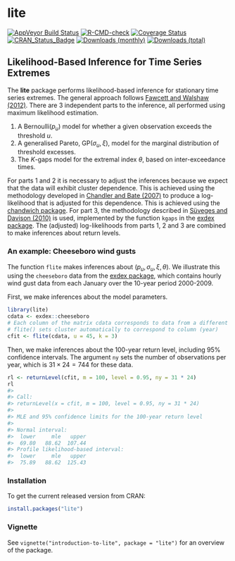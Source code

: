 
<!-- README.md is generated from README.Rmd. Please edit that file -->

# lite

[![AppVeyor Build
Status](https://ci.appveyor.com/api/projects/status/github/paulnorthrop/lite?branch=main&svg=true)](https://ci.appveyor.com/project/paulnorthrop/lite)
[![R-CMD-check](https://github.com/paulnorthrop/lite/actions/workflows/R-CMD-check.yaml/badge.svg)](https://github.com/paulnorthrop/lite/actions/workflows/R-CMD-check.yaml)
[![Coverage
Status](https://codecov.io/github/paulnorthrop/lite/coverage.svg?branch=main)](https://codecov.io/github/paulnorthrop/lite?branch=main)
[![CRAN_Status_Badge](https://www.r-pkg.org/badges/version/lite)](https://cran.r-project.org/package=lite)
[![Downloads
(monthly)](https://cranlogs.r-pkg.org/badges/lite?color=brightgreen)](https://cran.r-project.org/package=lite)
[![Downloads
(total)](https://cranlogs.r-pkg.org/badges/grand-total/lite?color=brightgreen)](https://cran.r-project.org/package=lite)

## Likelihood-Based Inference for Time Series Extremes

The **lite** package performs likelihood-based inference for stationary
time series extremes. The general approach follows [Fawcett and Walshaw
(2012)](https://doi.org/10.1002/env.2133). There are 3 independent parts
to the inference, all performed using maximum likelihood estimation.

1.  A Bernoulli($p_u$) model for whether a given observation exceeds the
    threshold $u$.
2.  A generalised Pareto, GP($\sigma_u, \xi$), model for the marginal
    distribution of threshold excesses.
3.  The $K$-gaps model for the extremal index $\theta$, based on
    inter-exceedance times.

For parts 1 and 2 it is necessary to adjust the inferences because we
expect that the data will exhibit cluster dependence. This is achieved
using the methodology developed in [Chandler and Bate
(2007)](https://doi.org/10.1093/biomet/asm015) to produce a
log-likelihood that is adjusted for this dependence. This is achieved
using the [chandwich
package](https://cran.r-project.org/package=chandwich). For part 3, the
methodology described in [Süveges and Davison
(2010)](https://doi.org/10.1214/09-AOAS292) is used, implemented by the
function `kgaps` in the [exdex
package](https://cran.r-project.org/package=exdex). The (adjusted)
log-likelihoods from parts 1, 2 and 3 are combined to make inferences
about return levels.

### An example: Cheeseboro wind gusts

The function `flite` makes inferences about
$(p_u, \sigma_u, \xi, \theta)$. We illustrate this using the
`cheeseboro` data from the [exdex
package](https://cran.r-project.org/package=exdex), which contains
hourly wind gust data from each January over the 10-year period
2000-2009.

First, we make inferences about the model parameters.

``` r
library(lite)
cdata <- exdex::cheeseboro
# Each column of the matrix cdata corresponds to data from a different year
# flite() sets cluster automatically to correspond to column (year)
cfit <- flite(cdata, u = 45, k = 3)
```

Then, we make inferences about the 100-year return level, including 95%
confidence intervals. The argument `ny` sets the number of observations
per year, which is $31 \times 24 = 744$ for these data.

``` r
rl <- returnLevel(cfit, m = 100, level = 0.95, ny = 31 * 24)
rl
#> 
#> Call:
#> returnLevel(x = cfit, m = 100, level = 0.95, ny = 31 * 24)
#> 
#> MLE and 95% confidence limits for the 100-year return level
#> 
#> Normal interval:
#>  lower     mle   upper  
#>  69.80   88.62  107.44  
#> Profile likelihood-based interval:
#>  lower     mle   upper  
#>  75.89   88.62  125.43
```

### Installation

To get the current released version from CRAN:

``` r
install.packages("lite")
```

### Vignette

See `vignette("introduction-to-lite", package = "lite")` for an overview
of the package.
